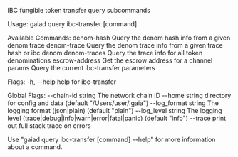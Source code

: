 IBC fungible token transfer query subcommands

Usage:
  gaiad query ibc-transfer [command]

Available Commands:
  denom-hash     Query the denom hash info from a given denom trace
  denom-trace    Query the denom trace info from a given trace hash or ibc denom
  denom-traces   Query the trace info for all token denominations
  escrow-address Get the escrow address for a channel
  params         Query the current ibc-transfer parameters

Flags:
  -h, --help   help for ibc-transfer

Global Flags:
      --chain-id string     The network chain ID
      --home string         directory for config and data (default "/Users/user/.gaia")
      --log_format string   The logging format (json|plain) (default "plain")
      --log_level string    The logging level (trace|debug|info|warn|error|fatal|panic) (default "info")
      --trace               print out full stack trace on errors

Use "gaiad query ibc-transfer [command] --help" for more information about a command.
